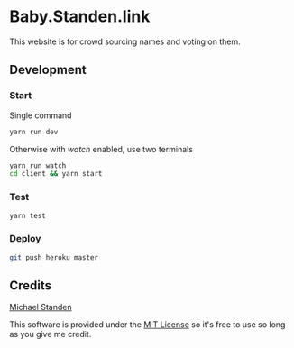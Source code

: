 # Baby.Standen.link

This website is for crowd sourcing names and voting on them.

## Development

### Start

Single command

```sh
yarn run dev
```

Otherwise with *watch* enabled, use two terminals

```sh
yarn run watch
cd client && yarn start
```

### Test

```sh
yarn test
```

### Deploy

```sh
git push heroku master
```

## Credits

[Michael Standen](https://michael.standen.link)

This software is provided under the [MIT License](https://tldrlegal.com/license/mit-license) so it's free to use so long as you give me credit.
